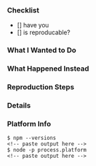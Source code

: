 ### Checklist

- [] have you
- [] is reproducable?

### What I Wanted to Do

<!-- What were you expecting to accomplish/happen? -->

### What Happened Instead

<!-- What actually happened? -->

### Reproduction Steps

<!-- give specific instructions for how someone else could reproduce this behavior if possible. A gist or git repository that can be `npm install`-ed to reproduce an issue is often super helpful! -->

<!-- Be specific! Having runnable commands here is super helpful to suss out any potential noise in the signal -->

### Details

<!-- Add more details and comments if you'd like -->

<!-- If available, please attach the npm-debug.log file -->

### Platform Info

<!-- Run the following commands to get us some required info -->

```
$ npm --versions
<!-- paste output here -->
$ node -p process.platform
<!-- paste output here -->
```